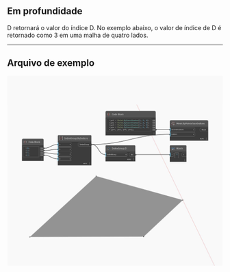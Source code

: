 ## Em profundidade
D retornará o valor do índice D. No exemplo abaixo, o valor de índice de D é retornado como 3 em uma malha de quatro lados.
___
## Arquivo de exemplo

![D](./Autodesk.DesignScript.Geometry.IndexGroup.D_img.jpg)

